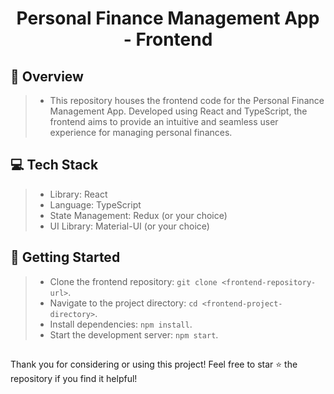 <h1 align="center">Personal Finance Management App - Frontend</h1>

## 📝 Overview
> - This repository houses the frontend code for the Personal Finance Management App. Developed using React and TypeScript, the frontend aims to provide an intuitive and seamless user experience for managing personal finances.

## 💻 Tech Stack

> - Library: React
> - Language: TypeScript
> - State Management: Redux (or your choice)
> - UI Library: Material-UI (or your choice)
  
## 🚀 Getting Started

> - Clone the frontend repository: `git clone <frontend-repository-url>`.
> - Navigate to the project directory: `cd <frontend-project-directory>`.
> - Install dependencies: `npm install`.
> - Start the development server: `npm start`.

##
Thank you for considering or using this project! Feel free to star ⭐ the repository if you find it helpful!
